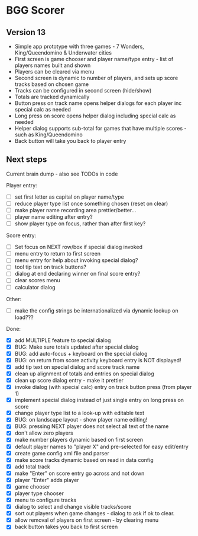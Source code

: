 # BGG Scorer

## Version 13

* Simple app prototype with three games - 7 Wonders, King/Queendomino & Underwater cities
* First screen is game chooser and player name/type entry - list of players names built and shown
* Players can be cleared via menu
* Second screen is dynamic to number of players, and sets up score tracks based on chosen game
* Tracks can be configured in second screen (hide/show)
* Totals are tracked dynamically
* Button press on track name opens helper dialogs for each player inc special calc as needed
* Long press on score opens helper dialog including special calc as needed
* Helper dialog supports sub-total for games that have multiple scores - such as King/Queendomino
* Back button will take you back to player entry

## Next steps
Current brain dump - also see TODOs in code

Player entry:
- [ ] set first letter as capital on player name/type
- [ ] reduce player type list once something chosen (reset on clear)
- [ ] make player name recording area prettier/better...
- [ ] player name editing after entry?
- [ ] show player type on focus, rather than after first key?

Score entry:
- [ ] Set focus on NEXT row/box if special dialog invoked
- [ ] menu entry to return to first screen
- [ ] menu entry for help about invoking special dialog?
- [ ] tool tip text on track buttons?
- [ ] dialog at end declaring winner on final score entry?
- [ ] clear scores menu
- [ ] calculator dialog

Other:
- [ ] make the config strings be internationalized via dynamic lookup on load???

Done:
- [x] add MULTIPLE feature to special dialog
- [x] BUG: Make sure totals updated after special dialog
- [x] BUG: add auto-focus + keyboard on the special dialog
- [x] BUG: on return from score activity keyboard entry is NOT displayed!
- [x] add tip text on special dialog and score track name
- [x] clean up alignment of totals and entries on special dialog
- [x] clean up score dialog entry - make it prettier
- [x] invoke dialog (with special calc) entry on track button press (from player 1)
- [x] implement special dialog instead of just single entry on long press on score
- [x] change player type list to a look-up with editable text
- [x] BUG: on landscape layout - show player name editing!
- [x] BUG: pressing NEXT player does not select all text of the name
- [x] don't allow zero players
- [x] make number players dynamic based on first screen
- [x] default player names to "player X" and pre-selected for easy edit/entry
- [x] create game config xml file and parser
- [x] make score tracks dynamic based on read in data config
- [x] add total track
- [x] make "Enter" on score entry go across and not down
- [x] player "Enter" adds player
- [x] game chooser
- [x] player type chooser
- [x] menu to configure tracks
- [x] dialog to select and change visible tracks/score
- [x] sort out players when game changes - dialog to ask if ok to clear.
- [x] allow removal of players on first screen - by clearing menu
- [x] back button takes you back to first screen